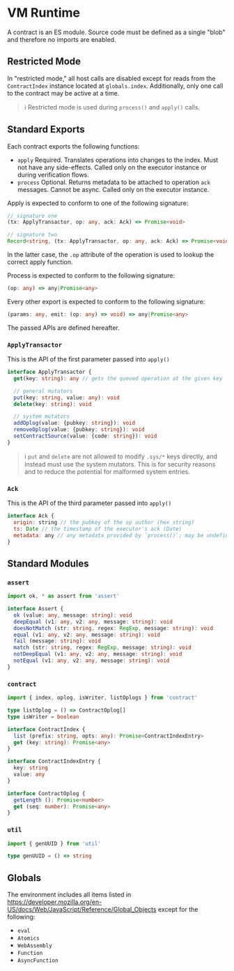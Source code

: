 # VM Runtime

A contract is an ES module. Source code must be defined as a single "blob" and therefore no imports are enabled.

## Restricted Mode

In "restricted mode," all host calls are disabled except for reads from the `ContractIndex` instance located at `globals.index`. Additionally, only one call to the contract may be active at a time.

> ℹ️ Restricted mode is used during `process()` and `apply()` calls.

## Standard Exports

Each contract exports the following functions:

- `apply` Required. Translates operations into changes to the index. Must not have any side-effects. Called only on the executor instance or during verification flows.
- `process` Optional. Returns metadata to be attached to operation `ack` messages. Cannot be async. Called only on the executor instance.

Apply is expected to conform to one of the following signature:

```typescript
// signature one
(tx: ApplyTransactor, op: any, ack: Ack) => Promise<void>

// signature two
Record<string, (tx: ApplyTransactor, op: any, ack: Ack) => Promise<void>>
```

In the latter case, the `.op` attribute of the operation is used to lookup the correct apply function.

Process is expected to conform to the following signature:

```typescript
(op: any) => any|Promise<any>
```

Every other export is expected to conform to the following signature:

```typescript
(params: any, emit: (op: any) => void) => any|Promise<any>
```

The passed APIs are defined hereafter.

### `ApplyTransactor`

This is the API of the first parameter passed into `apply()`

```typescript
interface ApplyTransactor {
  get(key: string): any // gets the queued operation at the given key

  // general mutators
  put(key: string, value: any): void
  delete(key: string): void

  // system mutators
  addOplog(value: {pubkey: string}): void
  removeOplog(value: {pubkey: string}): void
  setContractSource(value: {code: string}): void
}
```

> ℹ️ `put` and `delete` are not allowed to modify `.sys/*` keys directly, and instead must use the system mutators. This is for security reasons and to reduce the potential for malformed system entries.

### `Ack`

This is the API of the third parameter passed into `apply()`

```javascript
interface Ack {
  origin: string // the pubkey of the op author (hex string)
  ts: Date // the timestamp of the executor's ack (Date)
  metadata: any // any metadata provided by `process()`; may be undefined
}
```

## Standard Modules

### `assert`

```typescript
import ok, * as assert from 'assert'

interface Assert {
  ok (value: any, message: string): void
  deepEqual (v1: any, v2: any, message: string): void
  doesNotMatch (str: string, regex: RegExp, message: string): void
  equal (v1: any, v2: any, message: string): void
  fail (message: string): void
  match (str: string, regex: RegExp, message: string): void
  notDeepEqual (v1: any, v2: any, message: string): void
  notEqual (v1: any, v2: any, message: string): void
}
```

### `contract`

```typescript
import { index, oplog, isWriter, listOplogs } from 'contract'

type listOplog = () => ContractOplog[]
type isWriter = boolean

interface ContractIndex {
  list (prefix: string, opts: any): Promise<ContractIndexEntry>
  get (key: string): Promise<any>
}

interface ContractIndexEntry {
  key: string
  value: any
}

interface ContractOplog {
  getLength (): Promise<number>
  get (seq: number): Promise<any>
}
```

### `util`

```typescript
import { genUUID } from 'util'

type genUUID = () => string
```

## Globals

The environment includes all items listed in https://developer.mozilla.org/en-US/docs/Web/JavaScript/Reference/Global_Objects except for the following:

- `eval`
- `Atomics`
- `WebAssembly`
- `Function`
- `AsyncFunction`
